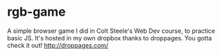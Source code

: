 # rgb-game
A simple browser game I did in Colt Steele's Web Dev course, to practice basic JS.
It's hosted in my own dropbox thanks to droppages. You gotta check it out! http://droppages.com/
